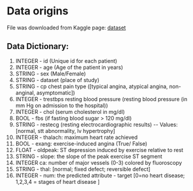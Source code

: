 # Data origins
File was downloaded from Kaggle page: [dataset](https://www.kaggle.com/datasets/redwankarimsony/heart-disease-data)

## Data Dictionary:

1. INTEGER - id (Unique id for each patient)
2. INTEGER - age (Age of the patient in years)
3. STRING - sex (Male/Female)
4. STRING - dataset (place of study)
5. STRING - cp chest pain type ([typical angina, atypical angina, non-anginal, asymptomatic])
6. INTEGER - trestbps resting blood pressure (resting blood pressure (in mm Hg on admission to the hospital))
7. INTEGER - chol (serum cholesterol in mg/dl)
8. BOOL - fbs (if fasting blood sugar > 120 mg/dl)
9. STRING - restecg (resting electrocardiographic results) -- Values: [normal, stt abnormality, lv hypertrophy]
10. INTEGER - thalach: maximum heart rate achieved
11. BOOL - exang: exercise-induced angina (True/ False)
12. FLOAT - oldpeak: ST depression induced by exercise relative to rest
13. STRING - slope: the slope of the peak exercise ST segment
14. INTEGER ca: number of major vessels (0-3) colored by fluoroscopy
15. STRING - thal: [normal; fixed defect; reversible defect]
16. INTEGER - num: the predicted attribute - target [0=no heart disease; 1,2,3,4 = stages of heart disease ]